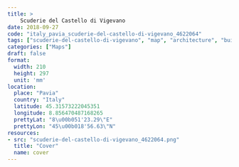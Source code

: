 ```yaml
---
title: > 
    Scuderie del Castello di Vigevano
date: 2018-09-27
code: "italy_pavia_scuderie-del-castello-di-vigevano_4622064"
tags: ["scuderie-del-castello-di-vigevano", "map", "architecture", "buildings", "Pavia", "Italy"]
categories: ["Maps"]
draft: false
format:
  width: 210
  height: 297
  unit: 'mm'
location:
  place: "Pavia"
  country: "Italy"
  latitude: 45.31573222045351
  longitude: 8.856470487168265
  prettyLat: "8\u00b051'23.29\"E"
  prettyLon: "45\u00b018'56.63\"N"
resources:
- src: "scuderie-del-castello-di-vigevano_4622064.png"
  title: "Cover"
  name: cover
---
```

